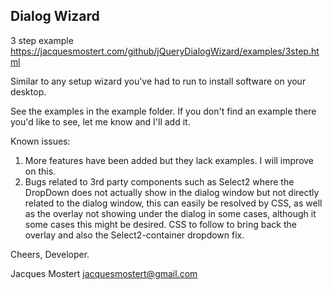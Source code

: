 ## Dialog Wizard

3 step example
https://jacquesmostert.com/github/jQueryDialogWizard/examples/3step.html

Similar to any setup wizard you've had to run to install software on your desktop.

See the examples in the example folder. If you don't find an example there you'd like to see, let me know and I'll add it.



Known issues:
1. More features have been added but they lack examples. I will improve on this.
2. Bugs related to 3rd party components such as Select2 where the DropDown does not actually show in the dialog window
   but not directly related to the dialog window, this can easily be resolved by CSS, as well as the overlay not showing
   under the dialog in some cases, although it some cases this might be desired. CSS to follow to bring back the overlay
   and also the Select2-container dropdown fix.
   
<style>
.ui-widget-overlay {
  opacity: 0.3;
}

.select2-container {
  z-index: 9999;
}
</style>

Cheers,
Developer.

Jacques Mostert
jacquesmostert@gmail.com
